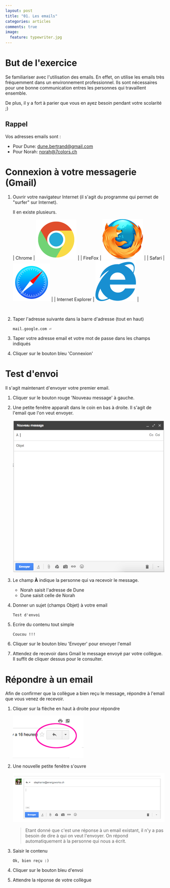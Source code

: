 ```yaml
---
layout: post
title: "01. Les emails"
categories: articles
comments: true
image:
  feature: typewriter.jpg  
---
```


# But de l'exercice

Se familiariser avec l'utilisation des emails. En effet, on utilise les emails très fréquemment dans un environnement professionnel. Ils sont nécessaires pour une bonne communication entres les personnes qui travaillent ensemble.

De plus, il y a fort à parier que vous en ayez besoin pendant votre scolarité ;)

## Rappel

Vos adresses emails sont :

* Pour Dune: dune.bertrand@gmail.com
* Pour Norah: norah@7colors.ch

# Connexion à votre messagerie (Gmail)

1.  Ouvrir votre navigateur Internet (il s'agit du programme qui permet de "surfer" sur Internet).

    Il en existe plusieurs.

    | Chrome | ![Chrome](/images/browsers/chrome.png) |
    | FireFox | ![Chrome](/images/browsers/firefox.png) |
    | Safari | ![Chrome](/images/browsers/safari.png) |
    | Internet Explorer | ![Chrome](/images/browsers/ie.png) |

    <br>

2.  Taper l'adresse suivante dans la barre d'adresse (tout en haut)

    ```
    mail.google.com ⏎
    ```

3.  Taper votre adresse email et votre mot de passe dans les champs indiqués

4.  Cliquer sur le bouton bleu 'Connexion'

# Test d'envoi

Il s'agit maintenant d'envoyer votre premier email.

1.  Cliquer sur le bouton rouge 'Nouveau message' à gauche.

2.  Une petite fenêtre apparaît dans le coin en bas à droite. Il s'agit de l'email que l'on veut envoyer. 

    ![new-email](/images/guide/new-email.png)

3.  Le champ **À** indique la personne qui va recevoir le message.

    * Norah saisit l'adresse de Dune
    * Dune saisit celle de Norah

4.  Donner un sujet (champs Objet) à votre email

    ```
    Test d'envoi
    ```

5.  Ecrire du contenu tout simple

    ```
    Coucou !!!
    ```

6.  Cliquer sur le bouton bleu 'Envoyer' pour envoyer l'email

7.  Attendez de recevoir dans Gmail le message envoyé par votre collègue. Il suffit de cliquer dessus pour le consulter.

# Répondre à un email

Afin de confirmer que la collègue a bien reçu le message, répondre à l'email que vous venez de recevoir.

1.  Cliquer sur la flèche en haut à droite pour répondre

    ![reply](/images/guide/reply.png)

2.  Une nouvelle petite fenêtre s'ouvre

    ![new-reply](/images/guide/new-reply.png)

    > Etant donné que c'est une réponse à un email existant, il n'y a pas besoin de dire à qui on veut l'envoyer. On répond automatiquement à la personne qui nous a écrit.

3.  Saisir le contenu

    ```
    Ok, bien reçu :)
    ```

4.  Cliquer sur le bouton bleu d'envoi

5.  Attendre la réponse de votre collègue
